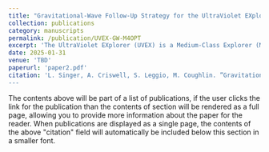 ```yaml
---
title: "Gravitational-Wave Follow-Up Strategy for the UltraViolet EXplorer (UVEX) Mission with M4OPT"
collection: publications
category: manuscripts
permalink: /publication/UVEX-GW-M4OPT
excerpt: 'The UltraViolet EXplorer (UVEX) is a Medium-Class Explorer (MIDEX) mission selected by NASA for launch in 2030. UVEX will conduct an unprecedented all-sky time-domain survey in two UV filters. UVEX will follow up GW binary neutron star mergers as targets of opportunity, rapidly scanning across their localization regions to search for their kilonova counterparts. Early-time multiband ultraviolet light curves of kilonovae are key to explaining the interplay between jet and ejecta in binary neutron star mergers. Owing to high Galactic extinction in the ultraviolet and UVEX’s large field of view, variation in sensitivity across the GW region of interest is an important consideration for observation planning. We present a strategy for GW follow-up with UVEX in which exposure time is adjusted for each field individual to maximize the overall probability of detection. We have implemented this strategy in an open source astronomical scheduling toolkit called M4OPT (Multi-Mission Multi-Messenger Observation Planning Toolkit) on GitHub.'
date: 2025-01-31
venue: 'TBD'
paperurl: 'paper2.pdf'
citation: 'L. Singer, A. Criswell, S. Leggio, M. Coughlin. ”Gravitational-Wave Follow-Up Strategy for the UltraViolet EXplorer (UVEX) Mission with M4OPT”. In preparation.
---
```


The contents above will be part of a list of publications, if the user clicks the link for the publication than the contents of section will be rendered as a full page, allowing you to provide more information about the paper for the reader. When publications are displayed as a single page, the contents of the above "citation" field will automatically be included below this section in a smaller font.
